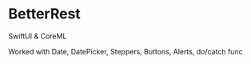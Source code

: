 # BetterRest

SwiftUI & CoreML

Worked with Date, DatePicker, Steppers, Buttons, Alerts, do/catch func
